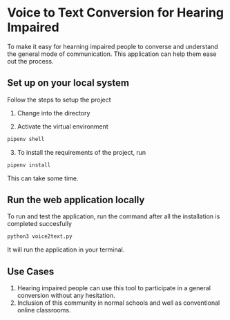# Voice to Text Conversion for Hearing Impaired

To make it easy for hearning impaired people to converse and understand the general mode of communication. This application can help them ease out the process. 

## Set up on your local system

Follow the steps to setup the project
1. Change into the directory

2. Activate the virtual environment
``` bash
pipenv shell
```
3. To install the requirements of the project, run 

``` bash
pipenv install
```
This can take some time.

## Run the web application locally

To run and test the application, run the command after all the installation is completed succesfully

``` bash
python3 voice2text.py
```
It will run the application in your terminal.


## Use Cases
1. Hearing impaired people can use this tool to participate in a general conversion without any hesitation.
2. Inclusion of this community in normal schools and well as conventional online classrooms. 

